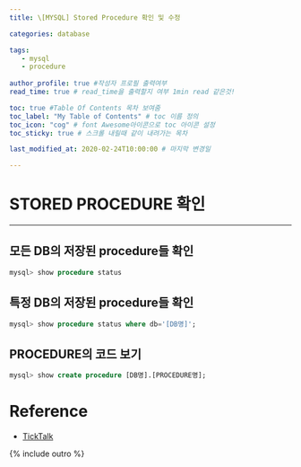 ```yaml
---
title: \[MYSQL] Stored Procedure 확인 및 수정

categories: database

tags:
   - mysql
   - procedure
   
author_profile: true #작성자 프로필 출력여부
read_time: true # read_time을 출력할지 여부 1min read 같은것!

toc: true #Table Of Contents 목차 보여줌
toc_label: "My Table of Contents" # toc 이름 정의
toc_icon: "cog" # font Awesome아이콘으로 toc 아이콘 설정 
toc_sticky: true # 스크롤 내릴때 같이 내려가는 목차

last_modified_at: 2020-02-24T10:00:00 # 마지막 변경일

---
```


# STORED PROCEDURE 확인
---

## 모든 DB의 저장된 procedure들 확인

```sql
mysql> show procedure status
```

## 특정 DB의 저장된 procedure들 확인

```sql
mysql> show procedure status where db='[DB명]';
```

## PROCEDURE의 코드 보기

```sql
mysql> show create procedure [DB명].[PROCEDURE명];
```

# Reference

* [TickTalk](https://welchsy.tistory.com/261)


{% include outro %}
<!--stackedit_data:
eyJoaXN0b3J5IjpbLTE2NTE3ODM1OThdfQ==
-->